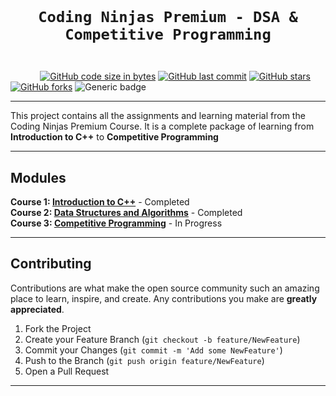 <code>
  <h1 align="center">Coding Ninjas Premium - DSA & Competitive Programming</h1>
</code>

&nbsp;&nbsp;&nbsp;&nbsp;&nbsp;&nbsp;&nbsp;&nbsp;&nbsp;&nbsp;&nbsp;&nbsp;[![GitHub code size in bytes](https://img.shields.io/github/languages/code-size/coding-ninja-dsa-competitive-package/codig-ninja-dsa-learning?logo=github&style=for-the-badge)](https://github.com/coding-ninja-dsa-competitive-package/) 
[![GitHub last commit](https://img.shields.io/github/last-commit/coding-ninja-dsa-competitive-package/codig-ninja-dsa-learning?style=for-the-badge&logo=git&color=green)](https://github.com/coding-ninja-dsa-competitive-package/) 
[![GitHub stars](https://img.shields.io/github/stars/coding-ninja-dsa-competitive-package/codig-ninja-dsa-learning?style=for-the-badge&logo=github)](https://github.com/coding-ninja-dsa-competitive-package/StrapDown.js/stargazers) 
[![GitHub forks](https://img.shields.io/github/forks/coding-ninja-dsa-competitive-package/codig-ninja-dsa-learning?style=for-the-badge&label=Fork&maxAge=2592000&logo=github)](https://github.com/coding-ninja-dsa-competitive-package/StrapDown.js/network)
![Generic badge](https://img.shields.io/badge/language-c%2B%2B-yellowgreen?style=for-the-badge)<!--![License](https://img.shields.io/github/license/coding-ninja-dsa-competitive-package/codig-ninja-dsa-learning?color=green&style=for-the-badge) -->


---

This project contains all the assignments and learning material from the Coding Ninjas Premium Course. It is a complete package of learning from **Introduction to C++** to **Competitive Programming**

---

## Modules

**Course 1: [Introduction to C++](./01-introduction-to-c++)** - Completed <br>
**Course 2: [Data Structures and Algorithms](./02-data-structure-algorithms)** - Completed <br>
**Course 3: [Competitive Programming](./03-competitive-programming)** - In Progress

---

## Contributing

Contributions are what make the open source community such an amazing place to learn, inspire, and create. Any contributions you make are **greatly appreciated**.

1. Fork the Project
2. Create your Feature Branch (`git checkout -b feature/NewFeature`)
3. Commit your Changes (`git commit -m 'Add some NewFeature'`)
4. Push to the Branch (`git push origin feature/NewFeature`)
5. Open a Pull Request

---


